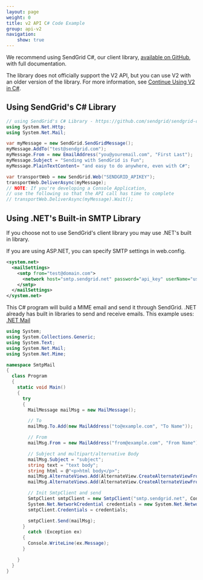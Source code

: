 ```yaml
---
layout: page
weight: 0
title: v2 API C# Code Example
group: api-v2
navigation:
    show: true
---
```


<call-out>

We recommend using SendGrid C#, our client library, [available on GitHub](https://github.com/sendgrid/sendgrid-csharp), with full documentation.

</call-out>

<call-out>

The library does not officially support the V2 API, but you can use V2 with an older version of the library. For more information, see [Continue Using V2 in C#](https://github.com/sendgrid/sendgrid-csharp/blob/master/TROUBLESHOOTING.md#v2).

</call-out>

## Using SendGrid's C# Library
```csharp
// using SendGrid's C# Library - https://github.com/sendgrid/sendgrid-csharp
using System.Net.Http;
using System.Net.Mail;

var myMessage = new SendGrid.SendGridMessage();
myMessage.AddTo("test@sendgrid.com");
myMessage.From = new EmailAddress("you@youremail.com", "First Last");
myMessage.Subject = "Sending with SendGrid is Fun";
myMessage.PlainTextContent= "and easy to do anywhere, even with C#";

var transportWeb = new SendGrid.Web("SENDGRID_APIKEY");
transportWeb.DeliverAsync(myMessage);
// NOTE: If you're developing a Console Application,
// use the following so that the API call has time to complete
// transportWeb.DeliverAsync(myMessage).Wait();
```

## 	Using .NET's Built-in SMTP Library

If you choose not to use SendGrid's client library you may use .NET's built in library.

If you are using ASP.NET, you can specify SMTP settings in web.config.

```xml
<system.net>
  <mailSettings>
    <smtp from="test@domain.com">
      <network host="smtp.sendgrid.net" password="api_key" userName="username" port="587" />
    </smtp>
  </mailSettings>
</system.net>
```

This C# program will build a MIME email and send it through SendGrid. .NET already has built in libraries to send and receive emails.
This example uses:
[.NET Mail](http://msdn.microsoft.com/en-us/library/system.net.mail.aspx)

```csharp
using System;
using System.Collections.Generic;
using System.Text;
using System.Net.Mail;
using System.Net.Mime;

namespace SmtpMail
{
  class Program
  {
    static void Main()
    {
      try
      {
        MailMessage mailMsg = new MailMessage();

        // To
        mailMsg.To.Add(new MailAddress("to@example.com", "To Name"));

        // From
        mailMsg.From = new MailAddress("from@example.com", "From Name");

        // Subject and multipart/alternative Body
        mailMsg.Subject = "subject";
        string text = "text body";
        string html = @"<p>html body</p>";
        mailMsg.AlternateViews.Add(AlternateView.CreateAlternateViewFromString(text, null, MediaTypeNames.Text.Plain));
        mailMsg.AlternateViews.Add(AlternateView.CreateAlternateViewFromString(html, null, MediaTypeNames.Text.Html));

        // Init SmtpClient and send
        SmtpClient smtpClient = new SmtpClient("smtp.sendgrid.net", Convert.ToInt32(587));
        System.Net.NetworkCredential credentials = new System.Net.NetworkCredential("username@domain.com", "your_api_key");
        smtpClient.Credentials = credentials;

        smtpClient.Send(mailMsg);
      }
        catch (Exception ex)
      {
        Console.WriteLine(ex.Message);
      }

    }
  }
}
```
